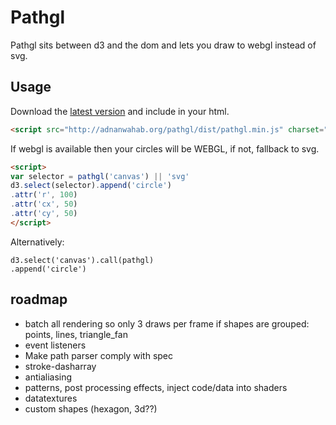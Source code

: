 # Pathgl
Pathgl sits between d3 and the dom and lets you draw to webgl instead of svg.

## Usage
Download the [latest version](http://adnanwahab.org/pathgl/dist/pathgl.zip) and include in your html.

```html
<script src="http://adnanwahab.org/pathgl/dist/pathgl.min.js" charset="utf-8"></script>
```

If webgl is available then your circles will be WEBGL, if not, fallback to svg.
```html
<script>
var selector = pathgl('canvas') || 'svg'
d3.select(selector).append('circle')
.attr('r', 100)
.attr('cx', 50)
.attr('cy', 50)
</script>
```

Alternatively:
```
d3.select('canvas').call(pathgl)
.append('circle')
```

## roadmap
 - batch all rendering so only 3 draws per frame if shapes are grouped: points, lines, triangle_fan
 - event listeners
 - Make path parser comply with spec
 - stroke-dasharray
 - antialiasing
 - patterns, post processing effects, inject code/data into shaders
 - datatextures
 - custom shapes (hexagon, 3d??)
